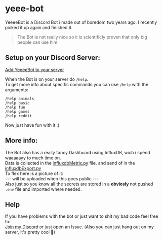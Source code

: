 # yeee-bot
YeeeeBot is a Discord Bot i made out of boredom two years ago. I recently picked it up again and finished it.
> The Bot is not really nice so it is scientificly proven that only big people can use him
## Setup on your Discord Server:
[Add YeeeeBot to your server](https://discord.com/api/oauth2/authorize?client_id=728319090510528602&permissions=277025516544&scope=bot%20applications.commands)

When the Bot is on your server do `/help`.<br/>
To get more info about specific commands you can use `/help` with the arguments:
```
/help animals
/help basic
/help fun
/help games
/help reddit
```
Now just have fun with it :)

## More info:
The Bot also has a really fancy Dashboard using InfluxDB, wich i spend waaaaayy to much time on.<br/>
Data is collected in the [influxdbMetrix.py](/cogs/influxdbMetrix.py) file. and send of in the [influxdbExport.py](/influx/influxdbExport.py) <br/>
To flex here is a picture of it:<br/>
--- will be uploaded when this goes public ---<br/>
Also just so you know all the secrets are stored in a **obviosly** not pushed `.env` file and imported where needed.

## Help
If you have problems with the bot or just want to shit my bad code feel free to: <br/>
[Join my Discord](https://discord.gg/rfXnpXsnSj) or just open an Issue.
(Also you can just hang out on my server, it's pretty cool 🌚)
